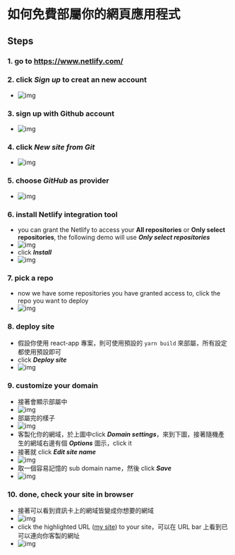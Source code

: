 # 如何免費部屬你的網頁應用程式

## Steps

### 1. go to https://www.netlify.com/

### 2. click ***Sign up*** to creat an new account     
- ![img](./img/netlify-home.png)

### 3. sign up with Github account
- ![img](./img/netlify-signup.png)

### 4. click ***New site from Git***
- ![img](./img/netlify-newsitefromgit.png)

### 5. choose ***GitHub*** as provider
- ![img](./img/netlify-gitprovider.png)

### 6. install Netlify integration tool
- you can grant the Netlify to access your **All repositories** or **Only select repositories**, the following demo will use ***Only select repositories***
- ![img](./img/netlify-installnetlify1.png)
- click ***Install***
- ![img](./img/netlify-installnetlify2.png)

### 7. pick a repo
- now we have some repositories you have granted access to, click the repo you want to deploy
- ![img](./img/netlify-pickrepo.png)

### 8. deploy site
- 假設你使用 react-app 專案，則可使用預設的 `yarn build` 來部屬，所有設定都使用預設即可
- click ***Deploy site***
- ![img](./img/netlify-deploy.png)

### 9. customize your domain
- 接著會顯示部屬中
- ![img](./img/netlify-deployinprogress.png)
- 部屬完的樣子
- ![img](./img/netlify-deploydone.png)
- 客製化你的網域，於上圖中click ***Domain settings***，來到下圖，接著隨機產生的網域右邊有個 ***Options*** 圖示，click it
- 接著就 click ***Edit site name***
- ![img](./img/netlify-customizedomain.png)
- 取一個容易記憶的 sub domain name，然後 click ***Save***
- ![img](./img/netlify-changesitename.png)

### 10. done, check your site in browser
- 接著可以看到資訊卡上的網域皆變成你想要的網域
- ![img](./img/netlify-done1.png)
- click the highlighted URL ([my site](https://react-tutorial-maxcian.netlify.com/)) to your site，可以在 URL bar 上看到已可以連向你客製的網址
- ![img](./img/netlify-done2.png)
